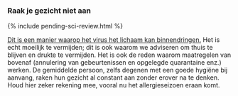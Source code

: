 ### Raak je gezicht niet aan 

{% include pending-sci-review.html %}

[Dit is een manier waarop het virus het lichaam kan binnendringen.](Https://www.cdc.gov/coronavirus/2019-ncov/about/transmission.html) 
Het is echt moeilijk te vermijden; dit is ook waarom we adviseren om thuis te blijven en drukte te vermijden. Het is ook de reden waarom maatregelen van bovenaf (annulering van gebeurtenissen en opgelegde quarantaine enz.) werken. De gemiddelde persoon, zelfs degenen met een goede hygiëne bij aanvang, raken hun gezicht al constant aan zonder erover na te denken. Houd hier zeker rekening mee, vooral nu het allergieseizoen eraan komt. 
